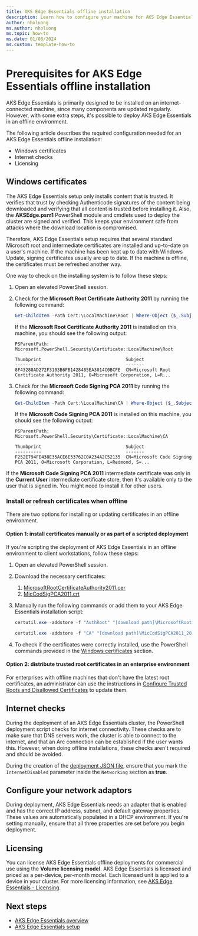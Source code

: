 ```yaml
---
title: AKS Edge Essentials offline installation
description: Learn how to configure your machine for AKS Edge Essentials offline installation.
author: nholuong
ms.author: nholuong
ms.topic: how-to
ms.date: 01/08/2024
ms.custom: template-how-to
---
```


# Prerequisites for AKS Edge Essentials offline installation

AKS Edge Essentials is primarily designed to be installed on an internet-connected machine, since many components are updated regularly. However, with some extra steps, it's possible to deploy AKS Edge Essentials in an offline environment.

The following article describes the required configuration needed for an AKS Edge Essentials offline installation:

- Windows certificates
- Internet checks
- Licensing

## Windows certificates

The AKS Edge Essentials setup only installs content that is trusted. It verifies that trust by checking Authenticode signatures of the content being downloaded and verifying that all content is trusted before installing it. Also, the **AKSEdge.psm1** PowerShell module and cmdlets used to deploy the cluster are signed and verified. This keeps your environment safe from attacks where the download location is compromised.

Therefore, AKS Edge Essentials setup requires that several standard Microsoft root and intermediate certificates are installed and up-to-date on a user's machine. If the machine has been kept up to date with Windows Update, signing certificates usually are up to date. If the machine is offline, the certificates must be refreshed another way.

One way to check on the installing system is to follow these steps:

1. Open an elevated PowerShell session.

1. Check for the **Microsoft Root Certificate Authority 2011** by running the following command:

   ```powershell
   Get-ChildItem -Path Cert:\LocalMachine\Root | Where-Object {$_.Subject -like "CN=Microsoft Root Certificate Authority 2011*"}
   ```

   If the **Microsoft Root Certificate Authority 2011** is installed on this machine, you should see the following output:

   ```output
   PSParentPath: Microsoft.PowerShell.Security\Certificate::LocalMachine\Root

   Thumbprint                                Subject
   ----------                                -------
   8F43288AD272F3103B6FB1428485EA3014C0BCFE  CN=Microsoft Root Certificate Authority 2011, O=Microsoft Corporation, L=R...
   ```

1. Check for the **Microsoft Code Signing PCA 2011** by running the following command:

   ```powershell
   Get-ChildItem -Path Cert:\LocalMachine\CA | Where-Object {$_.Subject -like "CN=Microsoft Code Signing PCA 2011*"}
   ```

   If the **Microsoft Code Signing PCA 2011** is installed on this machine, you should see the following output:

   ```output
   PSParentPath: Microsoft.PowerShell.Security\Certificate::LocalMachine\CA

   Thumbprint                                Subject
   ----------                                -------
   F252E794FE438E35ACE6E53762C0A234A2C52135  CN=Microsoft Code Signing PCA 2011, O=Microsoft Corporation, L=Redmond, S=...
   ```

  If the **Microsoft Code Signing PCA 2011** intermediate certificate was only in the **Current User** intermediate certificate store, then it's available only to the user that is signed in. You might need to install it for other users.

### Install or refresh certificates when offline

There are two options for installing or updating certificates in an offline environment.

#### Option 1: install certificates manually or as part of a scripted deployment

If you're scripting the deployment of AKS Edge Essentials in an offline environment to client workstations, follow these steps:

1. Open an elevated PowerShell session.

1. Download the necessary certificates:

   1. [MicrosoftRootCertificateAuthority2011.cer](https://download.microsoft.com/download/2/4/8/248D8A62-FCCD-475C-85E7-6ED59520FC0F/MicrosoftRootCertificateAuthority2011.cer)
   1. [MicCodSigPCA2011.crt](https://www.microsoft.com/pkiops/certs/MicCodSigPCA2011_2011-07-08.crt)

1. Manually run the following commands or add them to your AKS Edge Essentials installation script:

    ```powershell
    certutil.exe -addstore -f "AuthRoot" "[download path]\MicrosoftRootCertificateAuthority2011.cer"

    certutil.exe -addstore -f "CA" "[download path]\MicCodSigPCA2011_2011-07-08.crt"
    ```

1. To check if the certificates were correctly installed, use the PowerShell commands provided in the [Windows certificates](#windows-certificates) section.

#### Option 2: distribute trusted root certificates in an enterprise environment

For enterprises with offline machines that don't have the latest root certificates, an administrator can use the instructions in [Configure Trusted Roots and Disallowed Certificates](/previous-versions/windows/it-pro/windows-server-2012-R2-and-2012/dn265983(v=ws.11)) to update them.

## Internet checks

During the deployment of an AKS Edge Essentials cluster, the PowerShell deployment script checks for internet connectivity. These checks are to make sure that DNS servers work, the cluster is able to connect to the internet, and that an Arc connection can be established if the user wants this. However, when doing offline installations, these checks aren't required and should be avoided.

During the creation of the [deployment JSON file](./aks-edge-howto-setup-machine.md), ensure that you mark the `InternetDisabled` parameter inside the `Networking` section as **true**.

## Configure your network adaptors

During deployment, AKS Edge Essentials needs an adapter that is enabled and has the correct IP address, subnet, and default gateway properties. These values are automatically populated in a DHCP environment. If you're setting manually, ensure that all three properties are set before you begin deployment.

## Licensing

You can license AKS Edge Essentials offline deployments for commercial use using the **Volume licensing model**. AKS Edge Essentials is licensed and priced as a per-device, per-month model. Each licensed unit is applied to a device in your cluster. For more licensing information, see [AKS Edge Essentials - Licensing](aks-edge-licensing.md).

## Next steps

- [AKS Edge Essentials overview](aks-edge-overview.md)
- [AKS Edge Essentials setup](aks-edge-howto-setup-machine.md)

